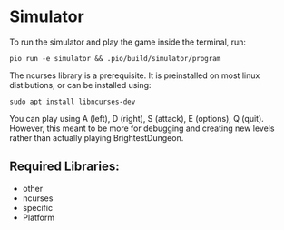 # Simulator

To run the simulator and play the game inside the terminal, run:

```
pio run -e simulator && .pio/build/simulator/program
```

The ncurses library is a prerequisite.
It is preinstalled on most linux distibutions, or can be installed using:

```
sudo apt install libncurses-dev
```

You can play using A (left), D (right), S (attack), E (options), Q (quit).
However, this meant to be more for debugging and creating new levels rather than actually playing BrightestDungeon.

## Required Libraries:

- other
 - ncurses
- specific
 - Platform
